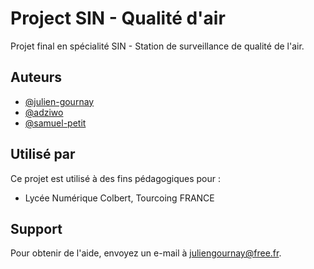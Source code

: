 
# Project SIN - Qualité d'air

Projet final en spécialité SIN - Station de surveillance de qualité de l'air.


## Auteurs

- [@julien-gournay](https://github.com/julien-gournay)
- [@adziwo](https://github.com/Adziwo)
- [@samuel-petit](https://github.com/albatar)


## Utilisé par

Ce projet est utilisé à des fins pédagogiques pour :

- Lycée Numérique Colbert, Tourcoing FRANCE


## Support

Pour obtenir de l'aide, envoyez un e-mail à juliengournay@free.fr.
